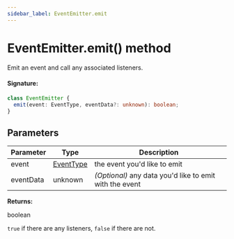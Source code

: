 ```yaml
---
sidebar_label: EventEmitter.emit
---
```


# EventEmitter.emit() method

Emit an event and call any associated listeners.

#### Signature:

```typescript
class EventEmitter {
  emit(event: EventType, eventData?: unknown): boolean;
}
```

## Parameters

| Parameter | Type                                  | Description                                                  |
| --------- | ------------------------------------- | ------------------------------------------------------------ |
| event     | [EventType](./puppeteer.eventtype.md) | the event you'd like to emit                                 |
| eventData | unknown                               | <i>(Optional)</i> any data you'd like to emit with the event |

**Returns:**

boolean

`true` if there are any listeners, `false` if there are not.
